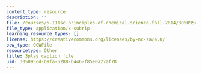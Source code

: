 ```yaml
---
content_type: resource
description: ''
file: /courses/5-111sc-principles-of-chemical-science-fall-2014/305095cdb9fa5288b446f85e0a27af78_p8AAjZXr5dg.vtt
file_type: application/x-subrip
learning_resource_types: []
license: https://creativecommons.org/licenses/by-nc-sa/4.0/
ocw_type: OCWFile
resourcetype: Other
title: 3play caption file
uid: 305095cd-b9fa-5288-b446-f85e0a27af78
---
```

